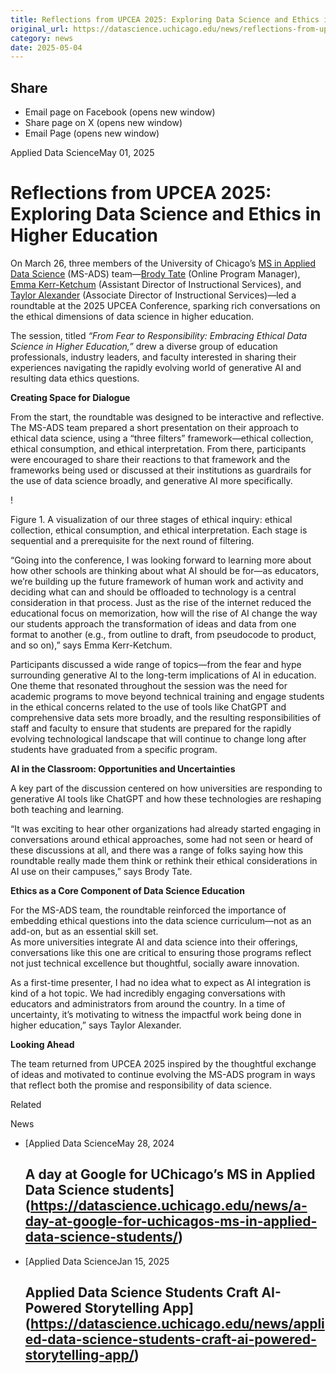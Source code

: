 ```yaml
---
title: Reflections from UPCEA 2025: Exploring Data Science and Ethics in Higher Education – DSI
original_url: https://datascience.uchicago.edu/news/reflections-from-upcea-2025-exploring-data-science-and-ethics-in-higher-education
category: news
date: 2025-05-04
---
```


## Share

* Email page on Facebook (opens new window)
* Share page on X (opens new window)
* Email Page (opens new window)

<!-- Table-like structure detected -->

Applied Data ScienceMay 01, 2025

# Reflections from UPCEA 2025: Exploring Data Science and Ethics in Higher Education

On March 26, three members of the University of Chicago’s [MS in Applied Data Science](https://datascience.uchicago.edu/education/masters-programs/ms-in-applied-data-science/) (MS-ADS) team—[Brody Tate](https://datascience.uchicago.edu/people/brody-tate/) (Online Program Manager), [Emma Kerr-Ketchum](https://datascience.uchicago.edu/people/emma-kerr/) (Assistant Director of Instructional Services), and [Taylor Alexander](https://datascience.uchicago.edu/people/taylor-alexander/) (Associate Director of Instructional Services)—led a roundtable at the 2025 UPCEA Conference, sparking rich conversations on the ethical dimensions of data science in higher education.

The session, titled *“From Fear to Responsibility: Embracing Ethical Data Science in Higher Education,”* drew a diverse group of education professionals, industry leaders, and faculty interested in sharing their experiences navigating the rapidly evolving world of generative AI and resulting data ethics questions.

**Creating Space for Dialogue**

From the start, the roundtable was designed to be interactive and reflective. The MS-ADS team prepared a short presentation on their approach to ethical data science, using a “three filters” framework—ethical collection, ethical consumption, and ethical interpretation. From there, participants were encouraged to share their reactions to that framework and the frameworks being used or discussed at their institutions as guardrails for the use of data science broadly, and generative AI more specifically.

!

Figure 1. A visualization of our three stages of ethical inquiry: ethical collection, ethical consumption, and ethical interpretation. Each stage is sequential and a prerequisite for the next round of filtering.

“Going into the conference, I was looking forward to learning more about how other schools are thinking about what AI should be for—as educators, we’re building up the future framework of human work and activity and deciding what can and should be offloaded to technology is a central consideration in that process. Just as the rise of the internet reduced the educational focus on memorization, how will the rise of AI change the way our students approach the transformation of ideas and data from one format to another (e.g., from outline to draft, from pseudocode to product, and so on),” says Emma Kerr-Ketchum.

Participants discussed a wide range of topics—from the fear and hype surrounding generative AI to the long-term implications of AI in education. One theme that resonated throughout the session was the need for academic programs to move beyond technical training and engage students in the ethical concerns related to the use of tools like ChatGPT and comprehensive data sets more broadly, and the resulting responsibilities of staff and faculty to ensure that students are prepared for the rapidly evolving technological landscape that will continue to change long after students have graduated from a specific program.

**AI in the Classroom: Opportunities and Uncertainties**

A key part of the discussion centered on how universities are responding to generative AI tools like ChatGPT and how these technologies are reshaping both teaching and learning.

“It was exciting to hear other organizations had already started engaging in conversations around ethical approaches, some had not seen or heard of these discussions at all, and there was a range of folks saying how this roundtable really made them think or rethink their ethical considerations in AI use on their campuses,” says Brody Tate.

**Ethics as a Core Component of Data Science Education**

For the MS-ADS team, the roundtable reinforced the importance of embedding ethical questions into the data science curriculum—not as an add-on, but as an essential skill set.  
As more universities integrate AI and data science into their offerings, conversations like this one are critical to ensuring those programs reflect not just technical excellence but thoughtful, socially aware innovation.

As a first-time presenter, I had no idea what to expect as AI integration is kind of a hot topic. We had incredibly engaging conversations with educators and administrators from around the country. In a time of uncertainty, it’s motivating to witness the impactful work being done in higher education,” says Taylor Alexander.

**Looking Ahead**

The team returned from UPCEA 2025 inspired by the thoughtful exchange of ideas and motivated to continue evolving the MS-ADS program in ways that reflect both the promise and responsibility of data science.

Related

News

* [Applied Data ScienceMay 28, 2024

  ## A day at Google for UChicago’s MS in Applied Data Science students](https://datascience.uchicago.edu/news/a-day-at-google-for-uchicagos-ms-in-applied-data-science-students/)
* [Applied Data ScienceJan 15, 2025

  ## Applied Data Science Students Craft AI-Powered Storytelling App](https://datascience.uchicago.edu/news/applied-data-science-students-craft-ai-powered-storytelling-app/)